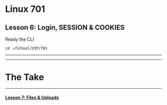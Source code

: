 # Linux 701
## Lesson 6: Login, SESSION & COOKIES

Ready the CLI

```console
cd ~/School/VIP/701
```
___



___

# The Take

___

#### [Lesson 7: Files & Uploads](https://github.com/inkVerb/vip/blob/master/701/Lesson-07.md)
